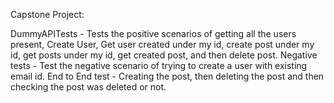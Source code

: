 Capstone Project:

DummyAPITests - Tests the positive scenarios of getting all the users present, Create User, Get user created under my id, create post under my id, get posts under my id, get created post, and then delete post.
Negative tests - Test the negative scenario of trying to create a user with existing email id.
End to End test - Creating the post, then deleting the post and then checking the post was deleted or not.